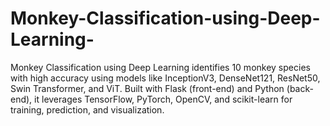 # Monkey-Classification-using-Deep-Learning-
Monkey Classification using Deep Learning identifies 10 monkey species with high accuracy using models like InceptionV3, DenseNet121, ResNet50, Swin Transformer, and ViT. Built with Flask (front-end) and Python (back-end), it leverages TensorFlow, PyTorch, OpenCV, and scikit-learn for training, prediction, and visualization.
